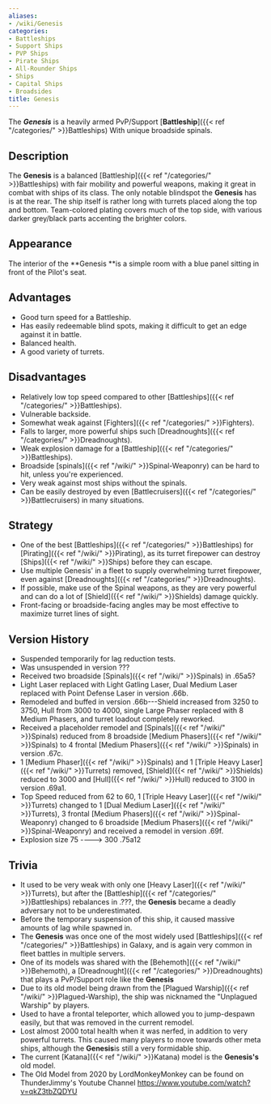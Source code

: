 ```yaml
---
aliases:
- /wiki/Genesis
categories:
- Battleships
- Support Ships
- PVP Ships
- Pirate Ships
- All-Rounder Ships
- Ships
- Capital Ships
- Broadsides
title: Genesis
---
```


The **_Genesis_** is a heavily armed PvP/Support [**Battleship**]({{< ref "/categories/" >}}Battleships) With unique broadside spinals. 

## Description

The **Genesis** is a balanced [Battleship]({{< ref "/categories/" >}}Battleships) with fair mobility and powerful weapons, making it great in combat with ships of its class. The only notable blindspot the **Genesis** has is at the rear. The ship itself is rather long with turrets placed along the top and bottom. Team-colored plating covers much of the top side, with various darker grey/black parts accenting the brighter colors.

## Appearance

The interior of the **Genesis **is a simple room with a blue panel sitting in front of the Pilot's seat.

## Advantages

- Good turn speed for a Battleship.
- Has easily redeemable blind spots, making it difficult to get an edge against it in battle.
- Balanced health.
- A good variety of turrets.

## Disadvantages

- Relatively low top speed compared to other [Battleships]({{< ref "/categories/" >}}Battleships).
- Vulnerable backside.
- Somewhat weak against [Fighters]({{< ref "/categories/" >}}Fighters).
- Falls to larger, more powerful ships such [Dreadnoughts]({{< ref "/categories/" >}}Dreadnoughts).
- Weak explosion damage for a [Battleship]({{< ref "/categories/" >}}Battleships).
- Broadside [spinals]({{< ref "/wiki/" >}}Spinal-Weaponry) can be hard to hit, unless you're experienced.
- Very weak against most ships without the spinals.
- Can be easily destroyed by even [Battlecruisers]({{< ref "/categories/" >}}Battlecruisers) in many situations.

## Strategy

- One of the best [Battleships]({{< ref "/categories/" >}}Battleships) for [Pirating]({{< ref "/wiki/" >}}Pirating), as its turret firepower can destroy [Ships]({{< ref "/wiki/" >}}Ships) before they can escape.
- Use multiple Genesis' in a fleet to supply overwhelming turret firepower, even against [Dreadnoughts]({{< ref "/categories/" >}}Dreadnoughts).
- If possible, make use of the Spinal weapons, as they are very powerful and can do a lot of [Shield]({{< ref "/wiki/" >}}Shields) damage quickly.
- Front-facing or broadside-facing angles may be most effective to maximize turret lines of sight.

## Version History 

- Suspended temporarily for lag reduction tests.
- Was unsuspended in version ???
- Received two broadside [Spinals]({{< ref "/wiki/" >}}Spinals) in .65a5?
- Light Laser replaced with Light Gatling Laser, Dual Medium Laser replaced with Point Defense Laser in version .66b.
- Remodeled and buffed in version .66b---Shield increased from 3250 to 3750, Hull from 3000 to 4000, single Large Phaser replaced with 8 Medium Phasers, and turret loadout completely reworked.
- Received a placeholder remodel and [Spinals]({{< ref "/wiki/" >}}Spinals) reduced from 8 broadside [Medium Phasers]({{< ref "/wiki/" >}}Spinals) to 4 frontal [Medium Phasers]({{< ref "/wiki/" >}}Spinals) in version .67c.
- 1 [Medium Phaser]({{< ref "/wiki/" >}}Spinals) and 1 [Triple Heavy Laser]({{< ref "/wiki/" >}}Turrets) removed, [Shield]({{< ref "/wiki/" >}}Shields) reduced to 3000 and [Hull]({{< ref "/wiki/" >}}Hull) reduced to 3100 in version .69a1.
- Top Speed reduced from 62 to 60, 1 [Triple Heavy Laser]({{< ref "/wiki/" >}}Turrets) changed to 1 [Dual Medium Laser]({{< ref "/wiki/" >}}Turrets), 3 frontal [Medium Phasers]({{< ref "/wiki/" >}}Spinal-Weaponry) changed to 6 broadside [Medium Phasers]({{< ref "/wiki/" >}}Spinal-Weaponry) and received a remodel in version .69f.
- Explosion size 75 ----> 300 .75a12

## Trivia

- It used to be very weak with only one [Heavy Laser]({{< ref "/wiki/" >}}Turrets), but after the [Battleship]({{< ref "/categories/" >}}Battleships) rebalances in .???, the **Genesis** became a deadly adversary not to be underestimated.
- Before the temporary suspension of this ship, it caused massive amounts of lag while spawned in.
- The **Genesis** was once one of the most widely used [Battleships]({{< ref "/categories/" >}}Battleships) in Galaxy, and is again very common in fleet battles in multiple servers.
- One of its models was shared with the [Behemoth]({{< ref "/wiki/" >}}Behemoth), a [Dreadnought]({{< ref "/categories/" >}}Dreadnoughts) that plays a PvP/Support role like the **Genesis**
- Due to its old model being drawn from the [Plagued Warship]({{< ref "/wiki/" >}}Plagued-Warship), the ship was nicknamed the "Unplagued Warship" by players.
- Used to have a frontal teleporter, which allowed you to jump-despawn easily, but that was removed in the current remodel.
- Lost almost 2000 total health when it was nerfed, in addition to very powerful turrets. This caused many players to move towards other meta ships, although the **Genesis**is still a very formidable ship.
- The current [Katana]({{< ref "/wiki/" >}}Katana) model is the **Genesis's** old model.
- The Old Model from 2020 by LordMonkeyMonkey can be found on ThunderJimmy's Youtube Channel <https://www.youtube.com/watch?v=qkZ3tbZQDYU>